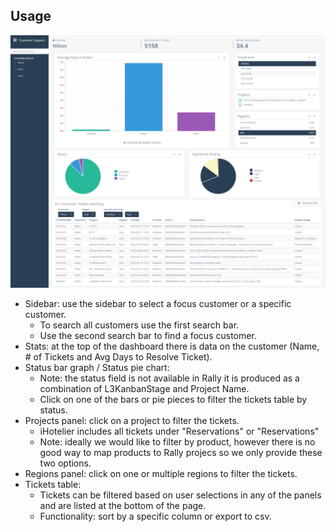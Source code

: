 ## Usage

![Dashboard Snapshot](/images/snapshot.png)

* Sidebar: use the sidebar to select a focus customer or a specific customer.
    - To search all customers use the first search bar.
    - Use the second search bar to find a focus customer.
* Stats: at the top of the dashboard there is data on the customer (Name, # of Tickets and Avg Days to Resolve Ticket).
* Status bar graph / Status pie chart:
    - Note: the status field is not available in Rally it is produced as a combination of L3KanbanStage and Project Name.
    - Click on one of the bars or pie pieces to filter the tickets table by status.
* Projects panel: click on a project to filter the tickets.
    - iHotelier includes all tickets under "Reservations" or "Reservations"
    - Note: ideally we would like to filter by product, however there is no good way to map products to Rally projecs so we only provide these two options.
* Regions panel: click on one or multiple regions to filter the tickets.
* Tickets table:
    - Tickets can be filtered based on user selections in any of the panels and are listed at the bottom of the page.
    - Functionality: sort by a specific column or export to csv.